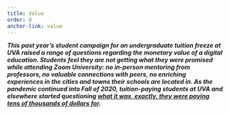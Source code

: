 ```yaml
---
title: Value 
order: 8
anchor-link: value
---
```

***This past year’s student campaign  for an undergraduate tuition freeze at UVA raised a range of questions regarding the monetary value of a digital education. Students feel they are not getting what they were promised while attending Zoom University: no in-person mentoring from professors, no valuable connections with peers, no enriching experiences in the cities and towns their schools are located in. As the pandemic continued into Fall of 2020, tuition-paying students at UVA and elsewhere started questioning [what it was, exactly, they were paying tens of thousands of dollars for](https://www.cnbc.com/2020/04/14/colleges-move-online-amid-coronavirus-but-forget-a-tuition-discount.html).*** 